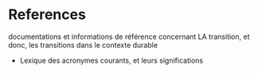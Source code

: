 # References
documentations et informations de référence concernant LA transition, et donc, les transitions dans le contexte durable

* Lexique des acronymes courants, et leurs significations
